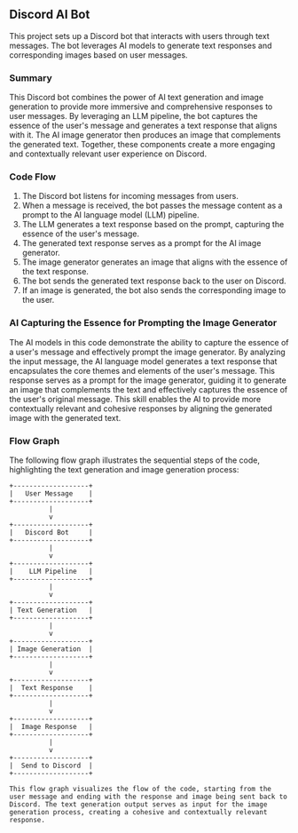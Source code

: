 ## Discord AI Bot 
 
This project sets up a Discord bot that interacts with users through text messages. The bot leverages AI models to generate text responses and corresponding images based on user messages. 
 
### Summary 
 
This Discord bot combines the power of AI text generation and image generation to provide more immersive and comprehensive responses to user messages. By leveraging an LLM pipeline, the bot captures the essence of the user's message and generates a text response that aligns with it. The AI image generator then produces an image that complements the generated text. Together, these components create a more engaging and contextually relevant user experience on Discord. 
 
### Code Flow 
 
1. The Discord bot listens for incoming messages from users. 
2. When a message is received, the bot passes the message content as a prompt to the AI language model (LLM) pipeline. 
3. The LLM generates a text response based on the prompt, capturing the essence of the user's message. 
4. The generated text response serves as a prompt for the AI image generator. 
5. The image generator generates an image that aligns with the essence of the text response. 
6. The bot sends the generated text response back to the user on Discord. 
7. If an image is generated, the bot also sends the corresponding image to the user. 
 
### AI Capturing the Essence for Prompting the Image Generator 
 
The AI models in this code demonstrate the ability to capture the essence of a user's message and effectively prompt the image generator. By analyzing the input message, the AI language model generates a text response that encapsulates the core themes and elements of the user's message. This response serves as a prompt for the image generator, guiding it to generate an image that complements the text and effectively captures the essence of the user's original message. This skill enables the AI to provide more contextually relevant and cohesive responses by aligning the generated image with the generated text. 
 
### Flow Graph 
 
The following flow graph illustrates the sequential steps of the code, highlighting the text generation and image generation process:

```  
+-------------------+
|   User Message    |
+-------------------+
          |
          v
+-------------------+
|   Discord Bot     |
+-------------------+
          |
          v
+-------------------+
|    LLM Pipeline   |
+-------------------+
          |
          v
+-------------------+
| Text Generation   |
+-------------------+
          |
          v
+-------------------+
| Image Generation  |
+-------------------+
          |
          v
+-------------------+
|  Text Response    |
+-------------------+
          |
          v
+-------------------+
|  Image Response   |
+-------------------+
          |
          v
+-------------------+
|  Send to Discord  |
+-------------------+
  
This flow graph visualizes the flow of the code, starting from the user message and ending with the response and image being sent back to Discord. The text generation output serves as input for the image generation process, creating a cohesive and contextually relevant response. 
